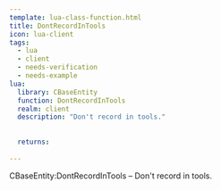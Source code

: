 ```yaml
---
template: lua-class-function.html
title: DontRecordInTools
icon: lua-client
tags:
  - lua
  - client
  - needs-verification
  - needs-example
lua:
  library: CBaseEntity
  function: DontRecordInTools
  realm: client
  description: "Don't record in tools."
  
  
  returns:
    
---
```


<div class="lua__search__keywords">
CBaseEntity:DontRecordInTools &#x2013; Don't record in tools.
</div>
